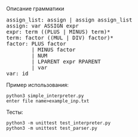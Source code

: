 Описание грамматики
<pre>
assign_list: assign | assign assign_list
assign: var ASSIGN expr
expr: term ((PLUS | MINUS) term)*
term: factor ((MUL | DIV) factor)*
factor: PLUS factor
        | MINUS factor
        | NUM
        | LPARENT expr RPARENT
        | var
var: id
</pre>
Пример использования:
```
python3 simple_interpreter.py
enter file name>example_inp.txt
```
Тесты:
```
python3 -m unittest test_interpreter.py
python3 -m unittest test_parser.py
```
